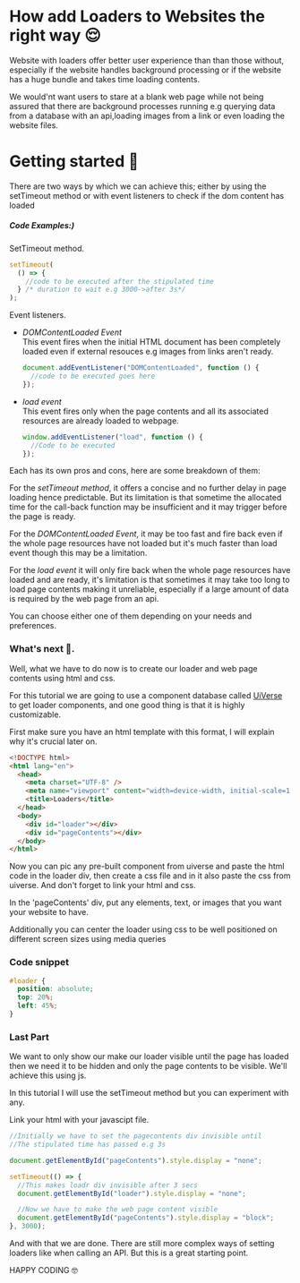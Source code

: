 # How add Loaders to Websites the right way 😌

<p>Website with loaders offer better user experience than than those without, especially if the website handles background processing or if the website has a huge bundle and takes time loading contents.</p>
<p>We would'nt want users to stare at a blank web page while not being assured that there are background processes running e.g querying data from a database with an api,loading images from a link or even loading the website files.</p>

<h1>Getting started 🫡</h1>
<p>There are two ways by which we can achieve this; either by using the setTimeout method or with event listeners to check if the dom content has loaded</p>
<h5>Code Examples:)</h5>
<p>SetTimeout method.</p>

```javascript
setTimeout(
  () => {
    //code to be executed after the stipulated time
  } /* duration to wait e.g 3000->after 3s*/
);
```

<p>Event listeners.</p>
<ul>
  <li><em>DOMContentLoaded Event</em></li>
  This event fires when the initial HTML document has been completely loaded even if external resouces e.g images from links aren't ready.

```javascript
document.addEventListener("DOMContentLoaded", function () {
  //code to be executed goes here
});
```

  <li><em>load event</em></li>
  This event fires only when the page contents and all its associated resources are already loaded to webpage.

```javascript
window.addEventListener("load", function () {
  //Code to be executed
});
```

</ul>
<p>Each has its own pros and cons, here are some breakdown of them:</p>
<p>For the <em>setTimeout method</em>, it offers a concise and no further delay in page loading hence predictable. But its limitation is that sometime the allocated time for the call-back function may be insufficient and it may trigger before the page is ready.</p>
<p>For the <em>DOMContentLoaded Event</em>, it may be too fast and fire back even if the whole page resources have not loaded but it's much faster than load event though this may be a limitation.</p>
<p>For the <em>load event</em> it will only fire back when the whole page resources have loaded and are ready, it's limitation is that sometimes it may take too long to load page contents making it unreliable, especially if a large amount of data is required by the web page from an api.</p>
<p>You can choose either one of them depending on your needs and preferences.</p>
<h3>What's next 🤔.</h3>
<p>Well, what we have to do now is to create our loader and web page contents using html and css.</p>
<p>For this tutorial we are going to use a component database called <a href="https://uiverse.io/">UiVerse</a> to get loader components, and one good thing is that it is highly customizable.</p>
<p>First make sure you have an html template with this format, I will explain why it's crucial later on.</p>

```html
<!DOCTYPE html>
<html lang="en">
  <head>
    <meta charset="UTF-8" />
    <meta name="viewport" content="width=device-width, initial-scale=1.0" />
    <title>Loaders</title>
  </head>
  <body>
    <div id="loader"></div>
    <div id="pageContents"></div>
  </body>
</html>
```

<p>Now you can pic any pre-built component from uiverse and paste the html code in the loader div, then create a css file and in it also paste the css from uiverse. And don't forget to link your html and css.</p>
<p>In the 'pageContents' div, put any elements, text, or images that you want your website to have.</p>
<p>Additionally you can center the loader using css to be well positioned on different screen sizes using media queries</p>
<h3>Code snippet</h3>

```css
#loader {
  position: absolute;
  top: 20%;
  left: 45%;
}
```

<h3>Last Part</h3>
<p>We want to only show our make our loader visible until the page has loaded then we need it to be hidden and only the page contents to be visible. We'll achieve this using js.</p>
<p>In this tutorial I will use the setTimeout method but you can experiment with any.</p>

<p>Link your html with your javascipt file.</p>

```javascript
//Initially we have to set the pagecontents div invisible until
//The stipulated time has passed e.g 3s

document.getElementById("pageContents").style.display = "none";

setTimeout(() => {
  //This makes loadr div invisible after 3 secs
  document.getElementById("loader").style.display = "none";

  //Now we have to make the web page content visible
  document.getElementById("pageContents").style.display = "block";
}, 3000);
```

<p>And with that we are done. There are still more complex ways of setting loaders like when calling an API. But this is a great starting point. </p>
<p>HAPPY CODING 🤓</p>
